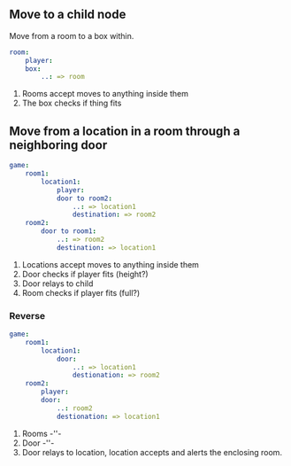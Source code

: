## Move to a child node
Move from a room to a box within.
```yml
room:
    player:
    box:
        ..: => room
```
1. Rooms accept moves to anything inside them
2. The box checks if thing fits

## Move from a location in a room through a neighboring door
```yml
game:
    room1:
        location1:
            player:
            door to room2:
                ..: => location1
                destination: => room2
    room2:
        door to room1:
            ..: => room2
            destination: => location1
```
1. Locations accept moves to anything inside them
2. Door checks if player fits (height?)
3. Door relays to child
4. Room checks if player fits (full?)

### Reverse
```yml
game:
    room1:
        location1:
            door:
                ..: => location1
                destionation: => room2
    room2:
        player:
        door:
            ..: room2
            destionation: => location1
```
1. Rooms -''-
2. Door -''-
3. Door relays to location, location accepts and alerts the enclosing room.